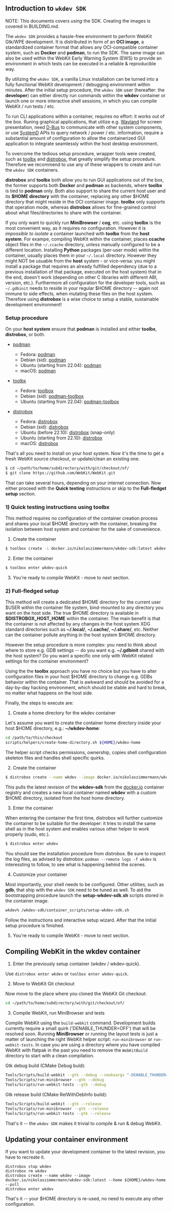 ## Introduction to ``wkdev SDK``

NOTE: This documents covers _using_ the SDK. Creating the images is covered in BUILDING.md.

The ``wkdev SDK`` provides a hassle-free environment to perform WebKit Gtk/WPE development.
It is distributed in form of an **OCI image**, a standardized container format that allows
any OCI-compatible container system, such as **Docker** and **podman**, to run the SDK.
The same image can also be used within the WebKit Early Warning System (EWS) to provide
an environment in which tests can be executed in a reliable & reproducible way.

By utilizing the ``wkdev SDK``, a vanilla Linux installation can be turned into a fully
functional WebKit development / debugging environment within minutes. After the initial
setup procedure, the ``wkdev SDK`` user (hereafter: the **developer**) can either directly
run commands within the **wkdev** container or launch one or more interactive shell
sessions, in which you can compile WebKit / run tests / etc.

To run CLI applications within a container, requires no effort: it works out of the box.
Runing graphical applications, that utilize e.g. [Wayland](https://wayland.freedesktop.org)
for screen presentation, need [D-Bus](https://freedesktop.org/wiki/Software/dbus) to communicate
with other system components, or use [SystemD](https://freedesktop.org/wiki/Software/systemd)
APIs to query network / power / etc. information, require a substantial amount of configuration
to allow the containerized GUI application to integrate seamlessly within the host desktop
environment.

To overcome the tedious setup procedure, wrapper tools were created, such as [toolbx](https://containertoolbx.org)
and [distrobox](https://distrobox.privatedns.org), that greatly simplify the setup procedure.
Therefore we recommend to use any of these wrappers to create and run the ``wkdev SDK`` containers.

**distrobox** and **toolbx** both allow you to run GUI applications out of the box, the former supports
both **Docker** and **podman** as backends, where **toolbx** is tied to **podman** only. Both also support
to share the current host user and its **\$HOME directory** with the container, replacing any other
\$HOME directory that might reside in the OCI container image. **toolbx** only supports that operation mode,
whereas **distrobox** allows for fine-grained control about what files/directories to share with the container.

If you only want to quickly run **MiniBrowser** / **cog**, etc. using **toolbx** is the most convenient way,
as it requires no configuration. However it is *impossible to isolate* a container launched with **toolbx**
from the **host system**. For exampe, compiling WebKit within the container, places **ccache** object files
in the ``~/.ccache`` directory, unless manually configured to be a different location. Installing **Python**
packages (per-user mode) within the container, usually places them in your ``~/.local`` directory. However
they might NOT be usuable from the **host** system - or vice-versa: you might install a package that requires
an already fulfilled dependency (due to a previous installation of that package, executed on the host system)
that in the end, doesn't work (depending on other C libraries with different ABI, version, etc.).
Furthermore all configuration for the developer tools, such as ``~/.gdbinit`` needs to reside in your regular
\$HOME directory -- again not immune to side effects, when mutating these files on the host system. Therefore
using **distrobox** is a wise choice to setup a stable, sustainable development environment!

### Setup procedure

On your **host system** ensure that **podman** is installed and either **toolbx**, **distrobox**, or both.

* [podman](https://podman.io)
  * Fedora: [podman](https://packages.fedoraproject.org/pkgs/podman/podman)
  * Debian (sid): [podman](https://packages.debian.org/sid/podman)
  * Ubuntu (starting from 22.04): [podman](https://packages.ubuntu.com/jammy/podman)
  * macOS: [podman](https://formulae.brew.sh/formula/podman)

* [toolbx](https://containertoolbx.org)
  * Fedora: [toolbox](https://packages.fedoraproject.org/pkgs/toolbox/toolbox/)
  * Debian (sid): [podman-toolbox](https://packages.debian.org/sid/podman-toolbox)
  * Ubuntu (starting from 22.04): [podman-toolbox](https://packages.ubuntu.com/jammy/podman-toolbox)

* [distrobox](https://distrobox.privatedns.org)
  * Fedora: [distrobox](https://packages.fedoraproject.org/pkgs/distrobox/distrobox/)
  * Debian (sid): [distrobox](https://packages.debian.org/sid/distrobox)
  * Ubuntu (before 22.10): [distrobox](https://snapcraft.io/install/distrobox/ubuntu) (snap-only)
  * Ubuntu (starting from 22.10): [distrobox](https://packages.ubuntu.com/kinetic/distrobox)
  * macOS: [distrobox](https://formulae.brew.sh/formula/distrobox)

That's all you need to install on your host system. Now it's the time to get a fresh WebKit source
checkout, or update/clean an existing one.

```sh
$ cd ~/path/to/home/subdirectory/with/git/checkout/of/
$ git clone https://github.com/WebKit/WebKit.git
```

That can take several hours, depending on your internet connection.
Now either proceed with the **Quick testing** instructions or skip to the **Full-fledget setup**
section.

### 1) Quick testing instructions using **toolbx**

This method requires no configuration of the container creation process
and shares your local \$HOME directory with the container, breaking the isolation
between host system and container for the sake of convenience.

1. Create the container

```sh
$ toolbox create -i docker.io/nikolaszimmermann/wkdev-sdk:latest wkdev-quick
```

2. Enter the container

```sh
$ toolbox enter wkdev-quick
```

3. You're ready to compile WebKit - move to next section.

### 2) Full-fledged setup

This method will create a dedicated \$HOME directory for the current user \$USER
within the container file system, bind-mounted to any directory you want on the
host side. The true \$HOME directory is available in **\$DISTROBOX_HOST_HOME** within
the container. The main benefit is that the container is not affected by any changes
in the host system XDG standard directories such as **~/.local/**, **~/.cache/**,
**~/.share/**, etc. Neither can the container pollute anything in the host system
\$HOME directory.

However the setup procedure is more complex: you need to think about where to store
e.g. GDB settings -- do you want e.g. **~/.gdbinit** shared with the host system?
Do you want a specific one only with WebKit related settings for the container
environment?

Using the the **toolbx** approach you have no choice but you have to alter configuration
files in your host \$HOME directory to change e.g. GDBs behavior within the container.
That is awkward and should be avoided for a day-by-day hacking environment, which
should be stable and hard to break, no matter what happens on the host side.

Finally, the steps to execute are:

1. Create a home directory for the wkdev container

Let's assume you want to create the container home directory inside your host \$HOME
directory, e.g.: **~/wkdev-home**:

```sh
cd /path/to/this/checkout
scripts/helpers/create-home-directory.sh ${HOME}/wkdev-home
```

The helper script checks permissions, ownership, copies shell configuration skeleton
files and handles shell specific quirks.

2. Create the container

```sh
$ distrobox create --name wkdev --image docker.io/nikolaszimmermann/wkdev-sdk:latest --home ${HOME}/wkdev-home
```

This pulls the latest revision of the **wkdev-sdk** from the [docker.io](https://docker.io)
container registry and creates a new local container named **wkdev** with a custom \$HOME
directory, isolated from the host home directory.

3. Enter the container

When entering the container the first time, distrobox will further customize the container
to be suitable for the developer: it tries to install the same shell as in the host system
and enables various other helper to work properly (sudo, etc.).

```sh
$ distrobox enter wkdev
```

You should see the installation procedure from distrobox. Be sure to inspect the log files,
as advised by distrobox: ``podman --remote logs -f wkdev`` is interessting to follow, to
see what is happening behind the scenes.

4. Customize your container

Most importantly, your shell needs to be configured. Other utilities, such as **gdb**,
that ship with the ``wkdev SDK`` need to be tuned as well. To aid the bootstrapping
procedure launch the **setup-wkdev-sdk.sh** scripts stored in the container image.

```sh
wkdev% /wkdev-sdk/container_scripts/setup-wkdev-sdk.sh
```

Follow the instructions and interactive setup wizard. After that the initial setup
procedure is finished.

5. You're ready to compile WebKit - move to next section.

## Compiling WebKit in the wkdev container

1. Enter the previously setup container (wkdev / wkdev-quick).

Use ``distrobox enter wkdev`` or ``toolbox enter wkdev-quick``.

2. Move to WebKit Git checkout

Now move to the place where you cloned the WebKit Git checkout:

```sh
cd ~/path/to/home/subdirectory/with/git/checkout/of/
```

3. Compile WebKit, run MiniBrowser and tests

Compile WebKit using the ``build-webkit`` command. Development builds currently
require a small quirk ('DENABLE_THUNDER=OFF') that will be resolved soon.
Running **MiniBrowser** or running the layout tests is just a matter of
launching the right WebKit helper script: ``run-minibrowser`` or ``run-webkit-tests``. In
case you are using a directory where you have compiled WebKit with flatpak in the past
you need to remove the ``WebKitBuild`` directory to start with a clean compilation.

Gtk debug build (CMake Debug buld):

```sh
Tools/Scripts/build-webkit --gtk --debug --cmakeargs "-DENABLE_THUNDER=OFF"
Tools/Scripts/run-minibrowser --gtk --debug
Tools/Scripts/run-webkit-tests --gtk --debug
```

Gtk release build (CMake RelWithDebInfo build):

```sh
Tools/Scripts/build-webkit --gtk --release
Tools/Scripts/run-minibrowser --gtk --release
Tools/Scripts/run-webkit-tests --gtk --release
```

That's it -- the ``wkdev SDK`` makes it trivial to compile & run & debug WebKit.

## Updating your container environment

If you want to update your development container to the latest revision, you
have to recreate it.

```
distrobox stop wkdev
distrobox rm wkdev
distrobox create --name wkdev --image docker.io/nikolaszimmermann/wkdev-sdk:latest --home ${HOME}/wkdev-home --pull
distrobox enter wkdev
```

That's it -- your \$HOME directory is re-used, no need to execute any other configuration.
